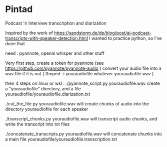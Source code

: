 # Pintad
Podcast 'n Interview transcription and diarization

Inspired by the work of https://sandstorm.de/de/blog/post/ai-podcast-transcripts-with-speaker-detection.html 
I wanted to practice python, so I've done that

need : pyannote, openai whisper and other stuff

Very first step, create a token for pyannote (see https://github.com/pyannote/pyannote-audio )
convert your audio file into a wav file if it is not ( ffmped -i youraudiofile.whatever youraudiofile.wav )

then 4 steps on linux or wsl : 
./pyannote_script.py youraudiofile.wav
create a "youraudiofile" directory, and a file youraudiofile/youraudiofile.diarization.txt

./cut_the_file.py youraudiofile.wav
will create chunks of audio into the directory youraudiofile for each speaker

./transcript_chunks.py youraudiofile.wav 
will transcript audio chunks, and write the transcript into txt files

./concatenate_transcripts.py youraudiofile.wav
will concatenate chunks into a main file youraudiofile/youraudiofile.transcription.txt




